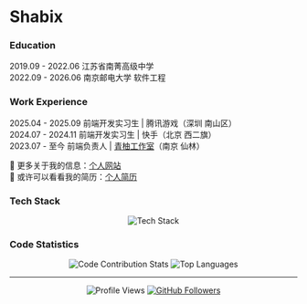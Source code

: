 # Shabix  

### Education  
2019.09 - 2022.06 江苏省南菁高级中学  
2022.09 - 2026.06 南京邮电大学 软件工程  


### Work Experience  
2025.04 - 2025.09 前端开发实习生 | 腾讯游戏（深圳 南山区）  
2024.07 - 2024.11 前端开发实习生 | 快手（北京 西二旗）  
2023.07 - 至今 前端负责人 | [青柚工作室](https://qingyou.njupt.edu.cn/)（南京 仙林）  


🔗 更多关于我的信息：[个人网站](https://me.shabix.fun/)  
📄 或许可以看看我的简历：[个人简历](https://resume.shabix.fun/)  


### Tech Stack  
<p align="center">
  <img src="https://skillicons.dev/icons?i=react,vue,golang,js,ts,git,webpack,nodejs,nestjs,md&perline=10&size=30&theme=light" alt="Tech Stack"/>
</p>


### Code Statistics  
<p align="center">
  <img src="https://github-readme-stats.vercel.app/api?username=Shabi-x&show_icons=true&locale=en&theme=transparent&bg_color=ffffff00&width=400&height=200" alt="Code Contribution Stats"/>
  <img src="https://github-readme-stats.vercel.app/api/top-langs?username=Shabi-x&layout=compact&locale=en&theme=transparent&bg_color=ffffff00&width=300&height=200" alt="Top Languages"/>
</p>

---

<p align="center">
  <img src="https://visitor-badge.laobi.icu/badge?page_id=Shabi-x.Shabi-x" alt="Profile Views"/>
  <a href="https://github.com/Shabi-x?tab=followers"><img src="https://img.shields.io/github/followers/Shabi-x?style=social" alt="GitHub Followers"></a>
</p>
